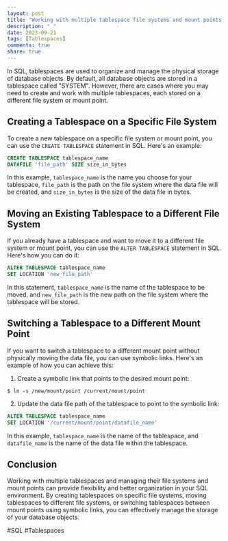 ```yaml
---
layout: post
title: "Working with multiple tablespace file systems and mount points in SQL"
description: " "
date: 2023-09-21
tags: [Tablespaces]
comments: true
share: true
---
```


In SQL, tablespaces are used to organize and manage the physical storage of database objects. By default, all database objects are stored in a tablespace called "SYSTEM". However, there are cases where you may need to create and work with multiple tablespaces, each stored on a different file system or mount point.

## Creating a Tablespace on a Specific File System

To create a new tablespace on a specific file system or mount point, you can use the `CREATE TABLESPACE` statement in SQL. Here's an example:

```sql
CREATE TABLESPACE tablespace_name
DATAFILE 'file_path' SIZE size_in_bytes
```

In this example, `tablespace_name` is the name you choose for your tablespace, `file_path` is the path on the file system where the data file will be created, and `size_in_bytes` is the size of the data file in bytes.

## Moving an Existing Tablespace to a Different File System

If you already have a tablespace and want to move it to a different file system or mount point, you can use the `ALTER TABLESPACE` statement in SQL. Here's how you can do it:

```sql
ALTER TABLESPACE tablespace_name
SET LOCATION 'new_file_path'
```

In this statement, `tablespace_name` is the name of the tablespace to be moved, and `new_file_path` is the new path on the file system where the tablespace will be stored.

## Switching a Tablespace to a Different Mount Point

If you want to switch a tablespace to a different mount point without physically moving the data file, you can use symbolic links. Here's an example of how you can achieve this:

1. Create a symbolic link that points to the desired mount point:

```shell
$ ln -s /new/mount/point /current/mount/point
```

2. Update the data file path of the tablespace to point to the symbolic link:

```sql
ALTER TABLESPACE tablespace_name
SET LOCATION '/current/mount/point/datafile_name'
```

In this example, `tablespace_name` is the name of the tablespace, and `datafile_name` is the name of the data file within the tablespace.

## Conclusion

Working with multiple tablespaces and managing their file systems and mount points can provide flexibility and better organization in your SQL environment. By creating tablespaces on specific file systems, moving tablespaces to different file systems, or switching tablespaces between mount points using symbolic links, you can effectively manage the storage of your database objects.

#SQL #Tablespaces